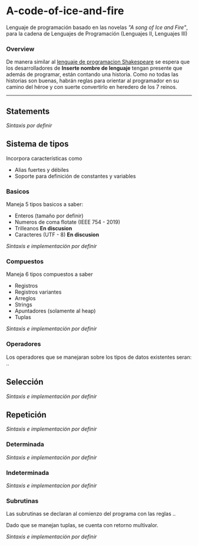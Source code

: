 # A-code-of-ice-and-fire

Lenguaje de programación basado en las novelas *"A song of Ice and Fire"*, para la cadena de Lenguajes de Programación (Lenguajes II, Lenguajes III)


### Overview

De manera similar al [lenguaje de programacion Shakespeare](https://en.wikipedia.org/wiki/Shakespeare_Programming_Language) se espera que los desarrolladores de **Inserte nombre de lenguaje** tengan presente que además de programar, están contando una historia. Como no todas las historias son buenas, habrán reglas para orientar al programador en su camino del héroe y con suerte convertirlo en heredero de los 7 reinos. 

---

## Statements

*Sintaxis por definir*

## Sistema de tipos

Incorpora características como
* Alias fuertes y débiles
* Soporte para definición de constantes y variables

### Basicos

Maneja 5 tipos basicos a saber:
* Enteros (tamaño por definir)
* Numeros de coma flotate (IEEE 754 - 2019)
* Trilleanos **En discusion**
* Caracteres (UTF - 8) **En discusion**

*Sintaxis e implementación por definir*

### Compuestos

Maneja 6 tipos compuestos a saber

* Registros
* Registros variantes
* Arreglos
* Strings
* Apuntadores (solamente al heap)
* Tuplas

*Sintaxis e implementación por definir*

### Operadores

Los operadores que se manejaran sobre los tipos de datos existentes seran: .. 

## Selección

*Sintaxis e implementación por definir*

## Repetición

*Sintaxis e implementación por definir*

### Determinada

*Sintaxis e implementación por definir*

### Indeterminada

*Sintaxis e implementacion por definir*

### Subrutinas

Las subrutinas se declaran al comienzo del programa con las reglas ..

Dado que se manejan tuplas, se cuenta con retorno multivalor.

*Sintaxis e implementación por definir*
